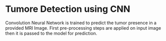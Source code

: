 # Tumore Detection using CNN
Convolution Neural Network is trained to predict the tumor presence in a provided MRI Image. 
First pre-processing steps are applied on input image then it is passed to the model for prediction. 
